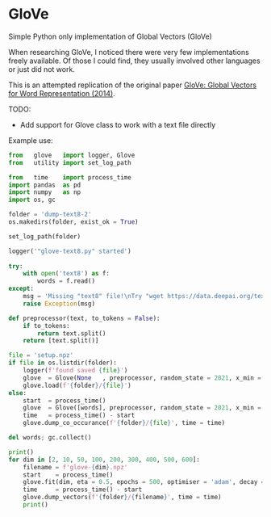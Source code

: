 # GloVe

Simple Python only implementation of Global Vectors (GloVe)

When researching GloVe, I noticed there were very few implementations freely available. Of those I could find, they usually involved other languages or just did not work.

This is an attempted replication of the original paper [GloVe: Global Vectors for Word Representation (2014)](https://nlp.stanford.edu/pubs/glove.pdf).
        

TODO:
+ Add support for Glove class to work with a text file directly

Example use:

```python
from   glove   import logger, Glove
from   utility import set_log_path

from   time    import process_time
import pandas  as pd
import numpy   as np
import os, gc

folder = 'dump-text8-2'
os.makedirs(folder, exist_ok = True)

set_log_path(folder)

logger('"glove-text8.py" started')
    
try:
    with open('text8') as f:
        words = f.read()
except:
    msg = 'Missing "text8" file!\nTry "wget https://data.deepai.org/text8.zip" and unzipping text8.zip then retrying this script!'
    raise Exception(msg)

def preprocessor(text, to_tokens = False):
    if to_tokens:
        return text.split()
    return [text.split()]

file = 'setup.npz'
if file in os.listdir(folder):
    logger(f'found saved {file}')
    glove  = Glove(None   , preprocessor, random_state = 2021, x_min = 2, x_max = 20)
    glove.load(f'{folder}/{file}')
else:
    start  = process_time()
    glove  = Glove([words], preprocessor, random_state = 2021, x_min = 2, x_max = 20)
    time   = process_time() - start
    glove.dump_co_occurance(f'{folder}/{file}', time = time)

del words; gc.collect()

print()
for dim in [2, 10, 50, 100, 200, 300, 400, 500, 600]:
    filename = f'glove-{dim}.npz'
    start    = process_time()
    glove.fit(dim, eta = 0.5, epochs = 500, optimiser = 'adam', decay = 1e-2)
    time     = process_time() - start
    glove.dump_vectors(f'{folder}/{filename}', time = time)
    print()
```
